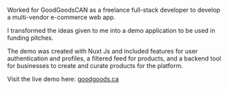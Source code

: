 Worked for GoodGoodsCAN as a freelance full-stack developer to develop a multi-vendor e-commerce web app.

I transformed the ideas given to me into a demo application to be used in funding pitches.

The demo was created with Nuxt Js and included features for user authentication and profiles, a filtered feed for products, and a backend tool for businesses to create and curate products for the platform.

Visit the live demo here: <a href="http://www.goodgoods.ca" target="_blank">goodgoods.ca</a>
